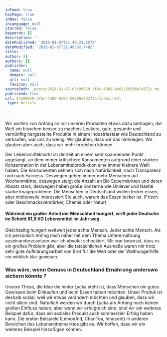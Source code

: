 ```yaml
---
inFeed: true
hasPage: true
inNav: false
inLanguage: null
starred: false
keywords: []
description: ''
datePublished: '2016-01-07T21:49:21.557Z'
dateModified: '2016-01-07T21:49:02.748Z'
title: ''
author: []
authors: []
publisher:
  name: null
  domain: null
  url: null
  favicon: null
sourcePath: _posts/2016-01-07-63c99919-3f6c-4385-9c03-59086e7d372c.md
published: true
url: 63c99919-3f6c-4385-9c03-59086e7d372c/index.html
_type: Article

---
```

#### 

Wir wollten von Anfang an mit unseren Produkten etwas dazu beitragen, die Welt ein bisschen besser zu machen. Leckere, gute, gesunde und vernünftig hergestellte Produkte in einem Industriestaat wie Deutschland zu verkaufen, war uns zu wenig. Wir glauben, dass wir das hinkriegen. Wir glauben aber auch, dass wir mehr erreichen können.

Der Lebensmittelmarkt ist derzeit an einem sehr spannenden Punkt angelangt, an dem immer kritischere Konsumenten aufgrund einer starken Konzentration in der Lebensmittelproduktion eine immer kleinere Wahl haben. Die Konsumenten sehnen sich nach Natürlichkeit, nach Transparenz und nach Fairness. Deswegen gehen immer mehr Menschen auf Wochenmärkte, deswegen steigt die Anzahl an Bio Supermärkten und deren Absatz stark, deswegen haben große Konzerne wie Unilever und Nestlé starke Imageprobleme. Die Menschen in Deutschland wollen lecker essen, aber mittlerweile interessiert Sie auch, warum das Essen lecker ist. (Frisch oder Geschmacksverstärker, Chemie oder Natur)

#### Während ein großer Anteil der Menschheit hungert, wirft jeder Deutsche im Schnitt 81,6 KG Lebensmittel im Jahr weg.

Gleichzeitig hungert weltweit jeder achte Mensch. Jeder achte Mensch. Als ich persönlich Anfing mich näher mit dem Thema Unterernährung auseinanderzusetzen war ich absolut schockiert. Mir war bewusst, dass es ein großes Problem gibt, aber die tatsächlichen Ausmaße waren mir trotz sehr gute Aufklärungsarbeit von Brot für die Welt oder der Welthungerhilfe nie wirklich klar gewesen.

### Was wäre, wenn Genuss in Deutschland Ernährung anderswo sichern könnte ?

Unsere These, die Idee die hinter Lycka steht ist, dass Menschen ein gutes Gewissen beim Einkaufen und beim Essen haben möchten. Unser Produk ist deshalb sozial, weil wir etwas verändern möchten und glauben, dass wir nicht allein sind. Natürlich werden wir durch Lycka am Anfang noch keinen großen Einfluss haben, aber wenn wir erfolgreich sind, sind wir ein weiteres Beispiel dafür, dass ein soziales Produkt auch kommerziell Erfolg haben kann. Die ersten Beispiele (LemonAid, ChariTea, Innocent) in anderen Bereichen des Lebensmittelmarktes gibt es. Wir hoffen, dass wir ein weiteres Beispiel hinzufügen können.